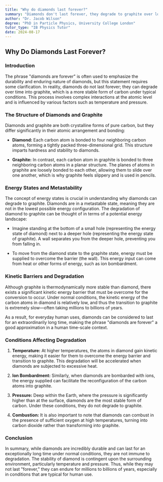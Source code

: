 ```yaml
---
title: "Why do diamonds last forever?"
summary: "Diamonds don't last forever, they degrade to graphite over long periods. Though diamond is metastable, it takes extreme heat or ion bombardment to overcome the energy barrier.  Under normal conditions, the process is so slow that diamonds last millions of years, making 'diamonds are forever' a good approximation for everyday use."
author: "Dr. Jacob Wilson"
degree: "PhD in Particle Physics, University College London"
tutor_type: "IB Physics Tutor"
date: 2024-08-17
---
```


## Why Do Diamonds Last Forever?

### Introduction

The phrase "diamonds are forever" is often used to emphasize the durability and enduring nature of diamonds, but this statement requires some clarification. In reality, diamonds do not last forever; they can degrade over time into graphite, which is a more stable form of carbon under typical conditions. This process involves complex interactions at the atomic level and is influenced by various factors such as temperature and pressure.

### The Structure of Diamonds and Graphite

Diamonds and graphite are both crystalline forms of pure carbon, but they differ significantly in their atomic arrangement and bonding:

- **Diamond:** Each carbon atom is bonded to four neighboring carbon atoms, forming a tightly packed three-dimensional grid. This structure imparts hardness and stability to diamonds.
  
- **Graphite:** In contrast, each carbon atom in graphite is bonded to three neighboring carbon atoms in a planar structure. The planes of atoms in graphite are loosely bonded to each other, allowing them to slide over one another, which is why graphite feels slippery and is used in pencils.

### Energy States and Metastability

The concept of energy states is crucial in understanding why diamonds can degrade to graphite. Diamonds are in a metastable state, meaning they are not in the lowest possible energy configuration. The degradation of diamond to graphite can be thought of in terms of a potential energy landscape:

- Imagine standing at the bottom of a small hole (representing the energy state of diamond) next to a deeper hole (representing the energy state of graphite). A wall separates you from the deeper hole, preventing you from falling in.

- To move from the diamond state to the graphite state, energy must be supplied to overcome the barrier (the wall). This energy input can come from heat or other forms of energy, such as ion bombardment.

### Kinetic Barriers and Degradation

Although graphite is thermodynamically more stable than diamond, there exists a significant kinetic energy barrier that must be overcome for the conversion to occur. Under normal conditions, the kinetic energy of the carbon atoms in diamond is relatively low, and thus the transition to graphite is extremely slow—often taking millions to billions of years. 

As a result, for everyday human uses, diamonds can be considered to last for an extraordinarily long time, making the phrase "diamonds are forever" a good approximation in a human time-scale context.

### Conditions Affecting Degradation

1. **Temperature:** At higher temperatures, the atoms in diamond gain kinetic energy, making it easier for them to overcome the energy barrier and transition to graphite. This degradation will be accelerated when diamonds are subjected to excessive heat.
  
2. **Ion Bombardment:** Similarly, when diamonds are bombarded with ions, the energy supplied can facilitate the reconfiguration of the carbon atoms into graphite.

3. **Pressure:** Deep within the Earth, where the pressure is significantly higher than at the surface, diamonds are the most stable form of carbon. Under these conditions, they do not degrade to graphite.

4. **Combustion:** It is also important to note that diamonds can combust in the presence of sufficient oxygen at high temperatures, turning into carbon dioxide rather than transforming into graphite.

### Conclusion

In summary, while diamonds are incredibly durable and can last for an exceptionally long time under normal conditions, they are not immune to degradation. The stability of diamond is contingent upon the surrounding environment, particularly temperature and pressure. Thus, while they may not last "forever," they can endure for millions to billions of years, especially in conditions that are typical for human use.
    